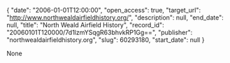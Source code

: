 {
  "date": "2006-01-01T12:00:00", 
  "open_access": true, 
  "target_url": "http://www.northwealdairfieldhistory.org/", 
  "description": null, 
  "end_date": null, 
  "title": "North Weald Airfield History", 
  "record_id": "20060101T120000/7d1lzmYSqgR63bhvkRP1Gg==", 
  "publisher": "northwealdairfieldhistory.org", 
  "slug": 60293180, 
  "start_date": null
}

None